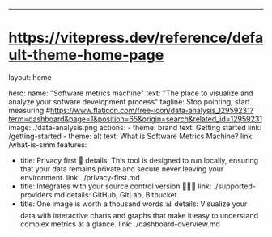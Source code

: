 ---
# https://vitepress.dev/reference/default-theme-home-page
layout: home

hero:
  name: "Software metrics machine"
  text: "The place to visualize and analyze your sofware development process"
  tagline: Stop pointing, start measuring
  #https://www.flaticon.com/free-icon/data-analysis_12959231?term=dashboard&page=1&position=65&origin=search&related_id=12959231
  image: ./data-analysis.png
  actions:
    - theme: brand
      text: Getting started
      link: /getting-started
    - theme: alt
      text: What is Software Metrics Machine?
      link: /what-is-smm
features:
  - title: Privacy first 🔐 
    details: This tool is designed to run locally, ensuring that your data remains private and secure never leaving your environment.
    link: ./privacy-first.md
  - title: Integrates with your source control version 🧑🏼‍💻
    link: ./supported-providers.md
    details: GitHub, GitLab, Bitbucket
  - title: One image is worth a thousand words 📊
    details: Visualize your data with interactive charts and graphs that make it easy to understand complex metrics at a glance.
    link: ./dashboard-overview.md
